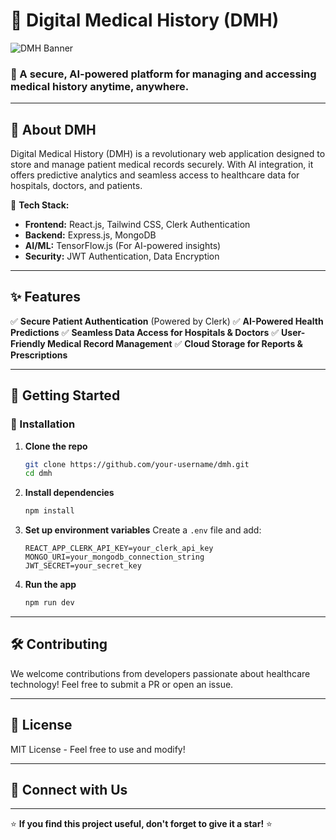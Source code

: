 # 🚀 Digital Medical History (DMH)

![DMH Banner](https://your-image-url.com/banner.png) <!-- Replace with an actual banner image URL -->

### 📌 A secure, AI-powered platform for managing and accessing medical history anytime, anywhere.

---

## 📖 About DMH
Digital Medical History (DMH) is a revolutionary web application designed to store and manage patient medical records securely. With AI integration, it offers predictive analytics and seamless access to healthcare data for hospitals, doctors, and patients.

🔹 **Tech Stack:**
- **Frontend:** React.js, Tailwind CSS, Clerk Authentication
- **Backend:** Express.js, MongoDB
- **AI/ML:** TensorFlow.js (For AI-powered insights)
- **Security:** JWT Authentication, Data Encryption

---

## ✨ Features
✅ **Secure Patient Authentication** (Powered by Clerk)
✅ **AI-Powered Health Predictions**
✅ **Seamless Data Access for Hospitals & Doctors**
✅ **User-Friendly Medical Record Management**
✅ **Cloud Storage for Reports & Prescriptions**

---

## 🎯 Getting Started

### 🚀 Installation
1. **Clone the repo**
   ```sh
   git clone https://github.com/your-username/dmh.git
   cd dmh
   ```
2. **Install dependencies**
   ```sh
   npm install
   ```
3. **Set up environment variables**
   Create a `.env` file and add:
   ```env
   REACT_APP_CLERK_API_KEY=your_clerk_api_key
   MONGO_URI=your_mongodb_connection_string
   JWT_SECRET=your_secret_key
   ```
4. **Run the app**
   ```sh
   npm run dev
   ```

---

## 🛠️ Contributing
We welcome contributions from developers passionate about healthcare technology! Feel free to submit a PR or open an issue.

---

## 📜 License
MIT License - Feel free to use and modify!

---

## 🤝 Connect with Us
  

---

⭐ **If you find this project useful, don't forget to give it a star!** ⭐

